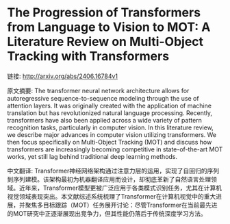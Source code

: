 # The Progression of Transformers from Language to Vision to MOT: A Literature Review on Multi-Object Tracking with Transformers

链接: http://arxiv.org/abs/2406.16784v1

原文摘要:
The transformer neural network architecture allows for autoregressive
sequence-to-sequence modeling through the use of attention layers. It was
originally created with the application of machine translation but has
revolutionized natural language processing. Recently, transformers have also
been applied across a wide variety of pattern recognition tasks, particularly
in computer vision. In this literature review, we describe major advances in
computer vision utilizing transformers. We then focus specifically on
Multi-Object Tracking (MOT) and discuss how transformers are increasingly
becoming competitive in state-of-the-art MOT works, yet still lag behind
traditional deep learning methods.

中文翻译:
Transformer神经网络架构通过注意力层的运用，实现了自回归的序列到序列建模。该架构最初为机器翻译应用而设计，却彻底革新了自然语言处理领域。近年来，Transformer模型更被广泛应用于各类模式识别任务，尤其在计算机视觉领域表现突出。本文献综述系统梳理了Transformer在计算机视觉中的重大进展，并聚焦多目标跟踪（MOT）任务展开讨论：尽管Transformer在当前最先进的MOT研究中正逐渐展现出竞争力，但其性能仍落后于传统深度学习方法。
